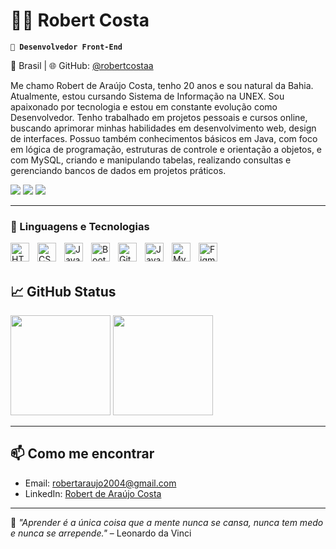 # 👨‍💻 Robert Costa

**`🎯 Desenvolvedor Front-End`**

📍 Brasil | 🌐 GitHub: [@robertcostaa](https://github.com/robertcostaa)


Me chamo Robert de Araújo Costa, tenho 20 anos e sou natural da Bahia. Atualmente, estou cursando Sistema de Informação na UNEX. Sou apaixonado por tecnologia e estou em constante evolução como Desenvolvedor. Tenho trabalhado em projetos pessoais e cursos online, buscando aprimorar minhas habilidades em desenvolvimento web, design de interfaces. Possuo também conhecimentos básicos em Java, com foco em lógica de programação, estruturas de controle e orientação a objetos, e com MySQL, criando e manipulando tabelas, realizando consultas e gerenciando bancos de dados em projetos práticos.

<div> 
 <a href="https://www.instagram.com/robert.costa_/" target="_blank"><img src="https://img.shields.io/badge/-Instagram-%23E4405F?style=for-the-badge&logo=instagram&logoColor=white" target="_blank"></a>
  <a href = "mailto:robertaraujo2004@gmail.com"><img src="https://img.shields.io/badge/-Gmail-%23333?style=for-the-badge&logo=gmail&logoColor=white" target="_blank"></a>
  <a href="https://www.linkedin.com/in/robert-araujo-costa/" target="_blank"><img src="https://img.shields.io/badge/-LinkedIn-%230077B5?style=for-the-badge&logo=linkedin&logoColor=white" target="_blank"></a> 
  
</div>

---

### 🤖 Linguagens e Tecnologias

<img 
    align="left" 
    alt="HTML"
    title="HTML" 
    width="30px" 
    style="padding-right: 10px;" 
    src="https://cdn.jsdelivr.net/gh/devicons/devicon@latest/icons/html5/html5-original.svg" 
/>
<img 
    align="left" 
    alt="CSS" 
    title="CSS"
    width="30px" 
    style="padding-right: 10px;" 
    src="https://cdn.jsdelivr.net/gh/devicons/devicon@latest/icons/css3/css3-original.svg" 
/>
<img 
    align="left" 
    alt="JavaScript" 
    title="JavaScript"
    width="30px" 
    style="padding-right: 10px;" 
    src="https://cdn.jsdelivr.net/gh/devicons/devicon@latest/icons/javascript/javascript-original.svg" 
/>



<img 
    align="left" 
    alt="Bootstrap"
    title="Bootstrap" 
    width="30px" 
    style="padding-right: 10px;" 
    src="https://cdn.jsdelivr.net/gh/devicons/devicon@latest/icons/bootstrap/bootstrap-original.svg" 
/>

<img 
    align="left" 
    alt="Git" 
    title="Git"
    width="30px" 
    style="padding-right: 10px;" 
    src="https://cdn.jsdelivr.net/gh/devicons/devicon@latest/icons/git/git-original.svg" 
/>
<img 
    align="left" 
    alt="Java" 
    title="Java"
    width="30px" 
    style="padding-right: 10px;" 
    src="https://cdn.jsdelivr.net/gh/devicons/devicon@latest/icons/java/java-original.svg"
  />

  <img  
    align="left" 
    alt="MySQL" 
    title="MySQL"
    width="30px" 
    style="padding-right: 10px;" 
    src="https://cdn.jsdelivr.net/gh/devicons/devicon@latest/icons/mysql/mysql-original.svg"
   />

   <img 
     align="left" 
    alt="Figma" 
    title="Figma"
    width="30px" 
    style="padding-right: 10px;"
    src="https://cdn.jsdelivr.net/gh/devicons/devicon@latest/icons/figma/figma-original.svg" />
          
          

<br/>
<br/>


  ## 📈 GitHub Status

<p align="left">
  <img height="160em" src="https://github-readme-stats.vercel.app/api?username=robertcostaa&show_icons=true&theme=radical"/>
  <img height="160em" src="https://github-readme-stats.vercel.app/api/top-langs/?username=robertcostaa&layout=compact&theme=radical"/>
</p>

---

## 📫 Como me encontrar

- Email: robertaraujo2004@gmail.com    
- LinkedIn: [Robert de Araújo Costa](https://www.linkedin.com/in/robert-araujo-costa/)

---

🧠 *"Aprender é a única coisa que a mente nunca se cansa, nunca tem medo e nunca se arrepende."* – Leonardo da Vinci
